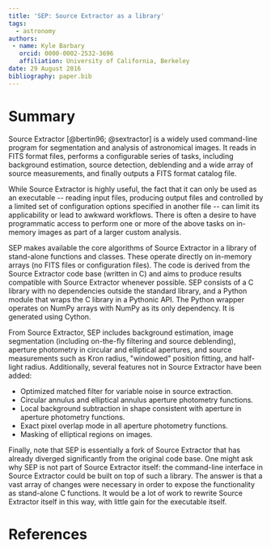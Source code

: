 ```yaml
---
title: 'SEP: Source Extractor as a library'
tags:
  - astronomy
authors:
 - name: Kyle Barbary
   orcid: 0000-0002-2532-3696
   affiliation: University of California, Berkeley
date: 29 August 2016
bibliography: paper.bib
---
```


# Summary

Source Extractor [@bertin96; @sextractor] is a widely used
command-line program for segmentation and analysis of astronomical
images. It reads in FITS format files, performs a configurable series
of tasks, including background estimation, source detection,
deblending and a wide array of source measurements, and finally
outputs a FITS format catalog file.

While Source Extractor is highly useful, the fact that it can only be
used as an executable -- reading input files, producing output files
and controlled by a limited set of configuration options specified in
another file -- can limit its applicability or lead to awkward
workflows. There is often a desire to have programmatic access to
perform one or more of the above tasks on in-memory images as part of
a larger custom analysis.

SEP makes available the core algorithms of Source Extractor in a
library of stand-alone functions and classes. These operate directly
on in-memory arrays (no FITS files or configuration files).  The code
is derived from the Source Extractor code base (written in C) and aims
to produce results compatible with Source Extractor whenever possible.
SEP consists of a C library with no dependencies outside the standard
library, and a Python module that wraps the C library in a Pythonic
API. The Python wrapper operates on NumPy arrays with NumPy as its
only dependency. It is generated using Cython.

From Source Extractor, SEP includes background estimation, image
segmentation (including on-the-fly filtering and source deblending),
aperture photometry in circular and elliptical apertures, and source
measurements such as Kron radius, "windowed" position fitting, and
half-light radius. Additionally, several features not in Source
Extractor have been added:

- Optimized matched filter for variable noise in source extraction.
- Circular annulus and elliptical annulus aperture photometry functions.
- Local background subtraction in shape consistent with aperture in aperture
  photometry functions.
- Exact pixel overlap mode in all aperture photometry functions.
- Masking of elliptical regions on images.

Finally, note that SEP is essentially a fork of Source Extractor that
has already diverged significantly from the original code base. One
might ask why SEP is not part of Source Extractor itself: the
command-line interface in Source Extractor could be built on top of
such a library. The answer is that a vast array of changes were
necessary in order to expose the functionality as stand-alone C
functions. It would be a lot of work to rewrite Source Extractor
itself in this way, with little gain for the executable itself.


# References
